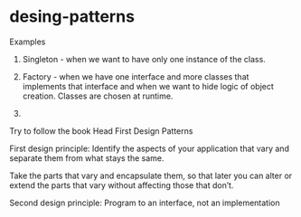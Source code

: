 # desing-patterns
Examples

1) Singleton - when we want to have
only one instance of the class.

2) Factory - when we have one interface and more
classes that implements that interface and 
when we want to hide logic of object creation.
Classes are chosen at runtime.

4) 

Try to follow the book Head First Design Patterns

First design principle: Identify the aspects of your application that vary and separate them from what stays the same.

Take the parts that vary and encapsulate them, so that later you can alter or extend the parts that vary without affecting those that don’t.

Second design principle: Program to an interface, not an implementation